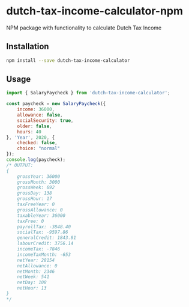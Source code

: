 # dutch-tax-income-calculator-npm
NPM package with functionality to calculate Dutch Tax Income

## Installation

```bash
npm install --save dutch-tax-income-calculator
```

## Usage

```javascript
import { SalaryPaycheck } from 'dutch-tax-income-calculator';

const paycheck = new SalaryPaycheck({
    income: 36000,
    allowance: false,
    socialSecurity: true,
    older: false,
    hours: 40
}, 'Year', 2020, {
    checked: false,
    choice: "normal"
});
console.log(paycheck);
/* OUTPUT:
{
    grossYear: 36000
    grossMonth: 3000
    grossWeek: 692
    grossDay: 138
    grossHour: 17
    taxFreeYear: 0
    grossAllowance: 0
    taxableYear: 36000
    taxFree: 0
    payrollTax: -3848.40
    socialTax: -9597.86
    generalCredit: 1843.81
    labourCredit: 3756.14
    incomeTax: -7846
    incomeTaxMonth: -653
    netYear: 28154
    netAllowance: 0
    netMonth: 2346
    netWeek: 541
    netDay: 108
    netHour: 13
}
*/
```
